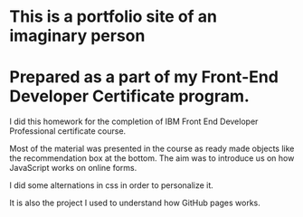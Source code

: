 # This is a portfolio site of an imaginary person
# Prepared as a part of my Front-End Developer Certificate program.

I did this homework for the completion of IBM Front End Developer Professional certificate course.

Most of the material was presented in the course as ready made objects like the recommendation box at the bottom. The aim was to introduce us on how JavaScript works on online forms.

I did some alternations in css in order to personalize it.

It is also the project I used to understand how GitHub pages works.
